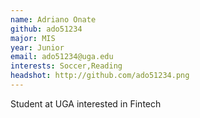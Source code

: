 ```yaml
---
name: Adriano Onate
github: ado51234
major: MIS
year: Junior
email: ado51234@uga.edu
interests: Soccer,Reading
headshot: http://github.com/ado51234.png
---
```

Student at UGA interested in Fintech
